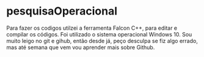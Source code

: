 # pesquisaOperacional

Para fazer os codigos utilzei a ferramenta Falcon C++, para editar e compilar os códigos. Foi utilizado o sistema operacional Windows 10. Sou muito leigo no git e gihub, então desde já, peço desculpa se fiz algo errado, mas até semana que vem vou aprender mais sobre Github.
